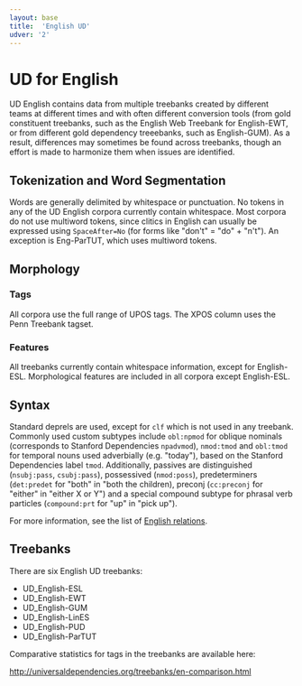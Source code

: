 ```yaml
---
layout: base
title:  'English UD'
udver: '2'
---
```


# UD for English

UD English contains data from multiple treebanks created by different teams at different times and with often different conversion tools (from gold constituent treebanks, such as the English Web Treebank for English-EWT, or from different gold dependency treeebanks, such as English-GUM). As a result, differences may sometimes be found across treebanks, though an effort is made to harmonize them when issues are identified.

## Tokenization and Word Segmentation

Words are generally delimited by whitespace or punctuation. No tokens in any of the UD English corpora currently contain whitespace. Most corpora do not use multiword tokens, since clitics in English can usually be expressed using `SpaceAfter=No` (for forms like "don't" = "do" + "n't"). An exception is Eng-ParTUT, which uses multiword tokens.

## Morphology

### Tags

All corpora use the full range of UPOS tags. The XPOS column uses the Penn Treebank tagset.

### Features

All treebanks currently contain whitespace information, except for English-ESL. Morphological features are included in all corpora except English-ESL.

## Syntax

Standard deprels are used, except for `clf` which is not used in any treebank. Commonly used custom subtypes include `obl:npmod` for oblique nominals (corresponds to Stanford Dependencies `npadvmod`), `nmod:tmod` and `obl:tmod` for temporal nouns used adverbially (e.g. "today"), based on the Stanford Dependencies label `tmod`. Additionally, passives are distinguished (`nsubj:pass`, `csubj:pass`), possessived (`nmod:poss`), predeterminers (`det:predet` for "both" in "both the children), preconj (`cc:preconj` for "either" in "either X or Y") and a special compound subtype for phrasal verb particles (`compound:prt` for "up" in "pick up").

For more information, see the list of [English relations](dep/index.html).

## Treebanks

There are six English UD treebanks:

  * UD_English-ESL
  * UD_English-EWT
  * UD_English-GUM
  * UD_English-LinES
  * UD_English-PUD
  * UD_English-ParTUT

Comparative statistics for tags in the treebanks are available here:

http://universaldependencies.org/treebanks/en-comparison.html

  


